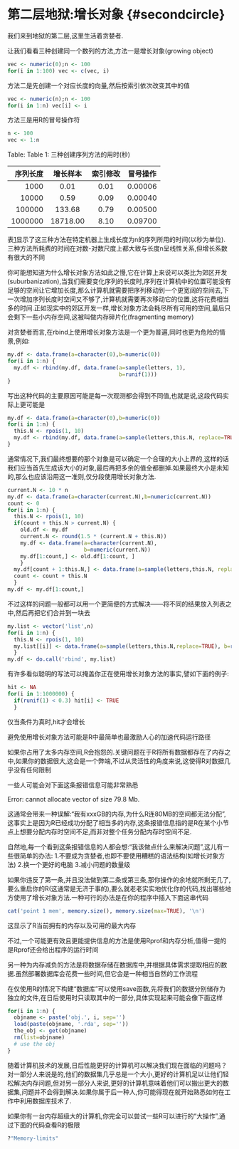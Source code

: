 # 第二层地狱:增长对象 {#secondcircle}
我们来到地狱的第二层,这里生活着贪婪者.

让我们看看三种创建同一个数列的方法,方法一是增长对象(growing object)

``` r
vec <- numeric(0);n <- 100
for(i in 1:100) vec <- c(vec, i)
```
方法二是先创建一个对应长度的向量,然后按索引依次改变其中的值

``` r
vec <- numeric(n);n <- 100
for(i in 1:n) vec[i] <- i
```
方法三是用R的冒号操作符

``` r
n <- 100
vec <- 1:n
```


Table: <span id="tab:s-1"></span>Table 1: 三种创建序列方法的用时(秒)

| 序列长度| 增长样本 | 索引修改 | 冒号操作 |
|--------:|:--------:|:--------:|:--------:|
|     1000|   0.01   |   0.01   | 0.00006  |
|    10000|   0.59   |   0.09   | 0.00040  |
|   100000|  133.68  |   0.79   | 0.00500  |
|  1000000| 18718.00 |   8.10   | 0.09700  |


表<a href="#tab:s-1">1</a>显示了这三种方法在特定机器上生成长度为n的序列所用的时间(以秒为单位).三种方法所耗费的时间在对数-对数尺度上都大致与长度n呈线性关系,但增长系数有很大的不同

你可能想知道为什么增长对象方法如此之慢,它在计算上来说可以类比为郊区开发(suburbanization),当我们需要变化序列的长度时,序列在计算机中的位置可能没有足够的空间让它增加长度,那么计算机就需要把序列移动到一个更宽阔的空间去,下一次增加序列长度时空间又不够了,计算机就需要再次移动它的位置,这将花费相当多的时间.正如现实中的郊区开发一样,增长对象方法会耗尽所有可用的空间,最后只会剩下一些小内存空间,这被叫做内存碎片化(fragmenting memory)

对贪婪者而言,在rbind上使用增长对象方法是一个更为普遍,同时也更为危险的情景,例如:

``` r
my.df <- data.frame(a=character(0),b=numeric(0))
for(i in 1:n) {
  my.df <- rbind(my.df, data.frame(a=sample(letters, 1),
                                   b=runif(1)))
}
```
写出这种代码的主要原因可能是每一次观测都会得到不同值,也就是说,这段代码实际上更可能是

``` r
my.df <- data.frame(a=character(0),b=numeric(0))
for(i in 1:n) {
  this.N <- rpois(1, 10)
  my.df <- rbind(my.df, data.frame(a=sample(letters,this.N, replace=TRUE),b=runif(this.N)))
}
```
通常情况下,我们最终想要的那个对象是可以确定一个合理的大小上界的,这样的话我们应当首先生成该大小的对象,最后再把多余的值全都删掉.如果最终大小是未知的,那么也应该沿用这一准则,仅分段使用增长对象方法.


``` r
current.N <- 10 * n
my.df <- data.frame(a=character(current.N),b=numeric(current.N))
count <- 0
for(i in 1:n) {
  this.N <- rpois(1, 10)
  if(count + this.N > current.N) {
    old.df <- my.df
    current.N <- round(1.5 * (current.N + this.N))
    my.df <- data.frame(a=character(current.N),
                        b=numeric(current.N))
    my.df[1:count,] <- old.df[1:count, ]
    }
  my.df[count + 1:this.N,] <- data.frame(a=sample(letters,this.N, replace=TRUE),b=runif(this.N))
  count <- count + this.N
  }
my.df <- my.df[1:count,]
```
不过这样的问题一般都可以用一个更简便的方式解决——将不同的结果放入列表之中,然后再把它们合并到一块去

``` r
my.list <- vector('list',n)
for(i in 1:n) {
  this.N <- rpois(1, 10)
  my.list[[i]] <- data.frame(a=sample(letters,this.N,replace=TRUE), b=runif(this.N))
  }
my.df <- do.call('rbind', my.list)
```
有许多看似聪明的写法可以掩盖你正在使用增长对象方法的事实,譬如下面的例子:

``` r
hit <- NA
for(i in 1:1000000) {
  if(runif(1) < 0.3) hit[i] <- TRUE
  }
```
仅当条件为真时,hit才会增长

避免使用增长对象方法可能是R中最简单也最激励人心的加速代码运行路径

如果你占用了太多内存空间,R会抱怨的.关键问题在于R将所有数据都存在了内存之中,如果你的数据很大,这会是一个弊端,不过从灵活性的角度来说,这使得R对数据几乎没有任何限制

一些人可能会对下面这条报错信息可能非常熟悉

Error: cannot allocate vector of size 79.8 Mb.

这通常会带来一种误解:“我有xxxGB的内存,为什么R连80MB的空间都无法分配”,这事实上是因为R已经成功分配了相当多的内存,这条报错信息指的是R在某个小节点上想要分配内存时空间不足,而非对整个任务分配内存时空间不足.

自然地,每一个看到这条报错信息的人都会想:“我该做点什么来解决问题”,这儿有一些很简单的办法:
1.不要成为贪婪者,也即不要使用糟糕的语法结构(如增长对象方法)
2.换一个更好的电脑
3.减小问题的数量级

如果你违反了第一条,并且没法做到第二条或第三条,那你操作的余地就所剩无几了,要么重启你的R(这通常是无济于事的),要么就老老实实地优化你的代码,找出哪些地方使用了增长对象方法.一种可行的办法是在你的程序中插入下面这串代码


``` r
cat('point 1 mem', memory.size(), memory.size(max=TRUE), '\n')
```

这显示了R当前拥有的内存以及可用的最大内存

不过,一个可能更有效且更能提供信息的方法是使用Rprof和内存分析,值得一提的是Rprof还会给出程序的运行时间

另一种为内存减负的方法是将数据存储在数据库中,并根据具体需求提取相应的数据.虽然部署数据库会花费一些时间,但它会是一种相当自然的工作流程

在仅使用R的情况下构建“数据库”可以使用save函数,先将我们的数据分别储存为独立的文件,在日后使用时只读取其中的一部分,具体实现起来可能会像下面这样

``` r
for(i in 1:n) {
  objname <- paste('obj.', i, sep='')
  load(paste(objname, '.rda', sep=''))
  the_obj <- get(objname)
  rm(list=objname)
  # use the obj
}
```
随着计算机技术的发展,日后性能更好的计算机可以解决我们现在面临的问题吗？对一部分人来说是的,他们的数据集几乎总是一个大小,更好的计算机足以让他们轻松解决内存问题,但对另一部分人来说,更好的计算机意味着他们可以搬出更大的数据集,问题并不会得到解决.如果你属于后一种人,你可能得现在就开始熟悉如何在工作中利用数据库技术了.

如果你有一台内存超级大的计算机,你完全可以尝试一些R可以进行的“大操作”,通过下面的代码查看R的极限

``` r
?"Memory-limits"
```

